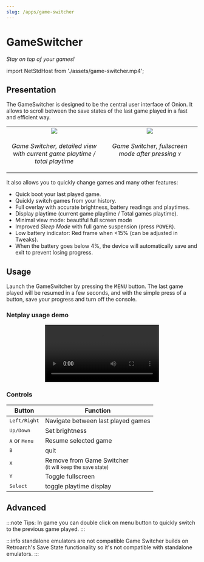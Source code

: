 ```yaml
---
slug: /apps/game-switcher
---
```


# GameSwitcher

*Stay on top of your games!*


import NetStdHost from './assets/game-switcher.mp4';

## Presentation

The GameSwitcher is designed to be the central user interface of Onion. It allows to scroll between the save states of the last game played in a fast and efficient way.

<p align="center">
<table><tr>
<td width="33%" align="center" valign="top"><img src="https://user-images.githubusercontent.com/44569252/189434217-72ef0daf-c630-4ec9-b96a-30fd76cb709f.png"/></td>
<td width="33%" align="center" valign="top"><img src="https://user-images.githubusercontent.com/44569252/189434224-aeba7b8f-c881-4784-ba2f-65c60d41d20c.png"/></td>
</tr><tr>
<td align="center" valign="top"><p><i>Game Switcher, detailed view with current game playtime / total playtime </i></p></td>
<td align="center" valign="top"><p><i>Game Switcher, fullscreen mode after pressing <kbd>Y</kbd></i></p></td>
</tr></table>
</p>




It also allows you to quickly change games and many other features:

- Quick boot your last played game.
- Quickly switch games from your history.
- Full overlay with accurate brightness, battery readings and playtimes.
- Display playtime (current game playtime / Total games playtime).
- Minimal view mode: beautiful full screen mode
- Improved *Sleep Mode* with full game suspension (press <kbd>POWER</kbd>).
- Low battery indicator: Red frame when <15% (can be adjusted in Tweaks).
- When the battery goes below 4%, the device will automatically save and exit to prevent losing progress.

## Usage

Launch the GameSwitcher by pressing the <kbd>MENU</kbd> button.
The last game played will be resumed in a few seconds, and with the simple press of a button, save your progress and turn off the console.  


### Netplay usage demo
<p align="center"><video controls><source src={NetStdHost}/></video></p>

### Controls

<p align="center">

| Button | Function        |
| ------ | --------------- |
| <kbd>Left/Right</kbd>             | Navigate between last played games                                           |
| <kbd>Up/Down</kbd>                | Set brightness                                                               |
| <kbd>A</kbd> or <kbd>Menu</kbd>   | Resume selected game                                                         |
| <kbd>B</kbd>                      | quit                                                                         |
| <kbd>X</kbd>                      | Remove from Game Switcher <br /><sub>(it will keep the save state)</sub>     |
| <kbd>Y</kbd>                      | Toggle fullscreen                                                            |
| <kbd>Select</kbd>                 | toggle playtime display                                                      |

</p>

## Advanced

:::note Tips:
In game you can double click on menu button to quickly switch to the previous game played.
:::


:::info standalone emulators are not compatible
Game Switcher builds on Retroarch's Save State functionality so it's not compatible with standalone emulators.
:::